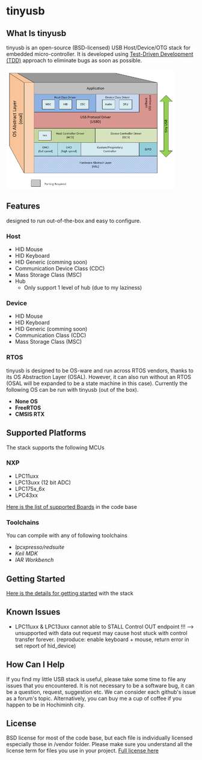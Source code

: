 # tinyusb #

## What Is tinyusb ##

tinyusb is an open-source (BSD-licensed) USB Host/Device/OTG stack for embedded micro-controller. It is developed using [Test-Driven Development (TDD)](tests/readme.md) approach to eliminate bugs as soon as possible.

![tinyusb diagram](/docs/images/what_is_tinyusb.png)

## Features ##

designed to run out-of-the-box and easy to configure.

### Host ###

- HID Mouse
- HID Keyboard
- HID Generic (comming soon)
- Communication Device Class (CDC)
- Mass Storage Class (MSC)
- Hub
    - Only support 1 level of hub (due to my laziness)

### Device ###

- HID Mouse
- HID Keyboard
- HID Generic (comming soon)
- Communication Class (CDC)
- Mass Storage Class (MSC)

### RTOS ###

tinyusb is designed to be OS-ware and run across RTOS vendors, thanks to its OS Abstraction Layer (OSAL). However, it can also run without an RTOS (OSAL will be expanded to be a state machine in this case). Currently the following OS can be run with tinyusb (out of the box).

- **None OS**
- **FreeRTOS**
- **CMSIS RTX**

## Supported Platforms ##

The stack supports the following MCUs

### NXP ###
 
  - LPC11uxx
  - LPC13uxx (12 bit ADC)
  - LPC175x_6x
  - LPC43xx

[Here is the list of supported Boards](boards/) in the code base

### Toolchains ###

You can compile with any of following toolchains

- *lpcxpresso/redsuite*
- *Keil MDK*
- *IAR Workbench*

## Getting Started ##

[Here is the details for getting started](tinyusb/doxygen/get_started.md) with the stack  

## Known Issues ##

- LPC11uxx & LPC13uxx cannot able to STALL Control OUT endpoint !!! --> unsupported with data out request may cause host stuck with control transfer forever. (reproduce: enable keyboard + mouse, return error in set report of hid_device)

## How Can I Help ##

If you find my little USB stack is useful, please take some time to file any issues that you encountered. It is not necessary to be a software bug, it can be a question, request, suggestion etc. We can consider each github's issue as a forum's topic. Alternatively, you can buy me a cup of coffee if you happen to be in Hochiminh city.

## License ##

BSD license for most of the code base, but each file is individually licensed especially those in /vendor folder. Please make sure you understand all the license term for files you use in your project. [Full license here](tinyusb/license.md)
